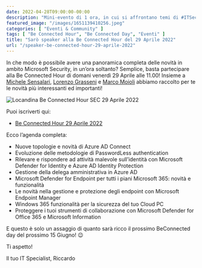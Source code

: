 ```yaml
---
date: 2022-04-28T09:00:00-00:00
description: "Mini-evento di 1 ora, in cui si affrontano temi di #ITSecurity assieme a Michele Sensalari, Marco Moioli Riccardo Corna e Lorenzo Grasseni."
featured_image: "/images/1651139410256.jpeg"
categories: [ "Eventi & Community" ]
tags: [ "Be Connected Hour", "Be Connected Day", "Eventi" ]
title: "Sarò speaker alla Be Connected Hour del 29 Aprile 2022"
url: "/speaker-be-connected-hour-29-aprile-2022"
---
```

In che modo è possibile avere una panoramica completa delle novità in ambito Microsoft Security, in un’ora soltanto?
Semplice, basta partecipare alla Be Connected Hour di domani venerdì 29 Aprile alle 11.00!
Insieme a [Michele Sensalari](https://www.linkedin.com/in/michele-sensalari-4988b7/), [Lorenzo Grasseni](https://www.linkedin.com/in/lorenzograsseni/) e [Marco Moioli](https://www.linkedin.com/in/marcomoioli/) abbiamo raccolto per te le novità più interessanti ed importanti!

![Locandina Be Connected Hour SEC 29 Aprile 2022](/images/1651139410256.jpeg)

Puoi iscriverti qui:
- [Be Connected Hour 29 Aprile 2022](https://www.linkedin.com/video/event/urn:li:ugcPost:6922573722423816192/)

Ecco l’agenda completa:
- Nuove topologie e novità di Azure AD Connect
- Evoluzione delle metodologie di PasswordLess authentication
- Rilevare e rispondere ad attività malevole sull’identità con Microsoft Defender for Identity e Azure AD Identity Protection
- Gestione della delega amministrativa in Azure AD
- Microsoft Defender for Endpoint per tutti i piani Microsoft 365: novità e funzionalità
- Le novità nella gestione e protezione degli endpoint con Microsoft Endpoint Manager
- Windows 365 funzionalità per la sicurezza del tuo Cloud PC
- Proteggere i tuoi strumenti di collaborazione con Microsoft Defender for Office 365 e Microsoft Information

E questo è solo un assaggio di quanto sarà ricco il prossimo BeConnected day del prossimo 15 Giugno! 😉

Ti aspetto!

Il tuo IT Specialist, Riccardo